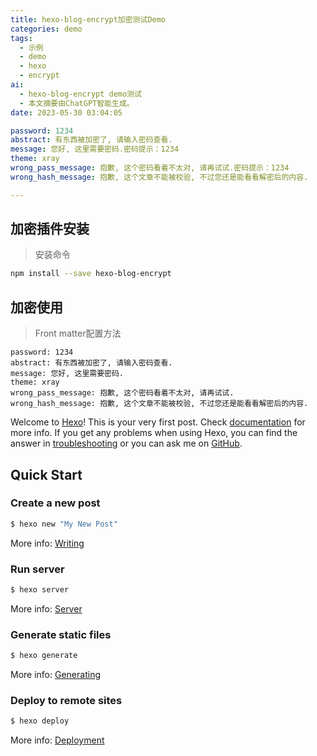 ```yaml
---
title: hexo-blog-encrypt加密测试Demo
categories: demo
tags:
  - 示例
  - demo
  - hexo
  - encrypt
ai:
  - hexo-blog-encrypt demo测试
  - 本文摘要由ChatGPT智能生成。
date: 2023-05-30 03:04:05

password: 1234
abstract: 有东西被加密了, 请输入密码查看.
message: 您好, 这里需要密码.密码提示：1234
theme: xray
wrong_pass_message: 抱歉, 这个密码看着不太对, 请再试试.密码提示：1234
wrong_hash_message: 抱歉, 这个文章不能被校验, 不过您还是能看看解密后的内容.

---
```


## 加密插件安装

> 安装命令

```bash
npm install --save hexo-blog-encrypt
```

## 加密使用

> Front matter配置方法

```MD
password: 1234
abstract: 有东西被加密了, 请输入密码查看.
message: 您好, 这里需要密码.
theme: xray
wrong_pass_message: 抱歉, 这个密码看着不太对, 请再试试.
wrong_hash_message: 抱歉, 这个文章不能被校验, 不过您还是能看看解密后的内容.

```

Welcome to [Hexo](https://hexo.io/)! This is your very first post. Check [documentation](https://hexo.io/docs/) for more info. If you get any problems when using Hexo, you can find the answer in [troubleshooting](https://hexo.io/docs/troubleshooting.html) or you can ask me on [GitHub](https://github.com/hexojs/hexo/issues).

## Quick Start

### Create a new post

``` bash
$ hexo new "My New Post"
```

More info: [Writing](https://hexo.io/docs/writing.html)

### Run server

``` bash
$ hexo server
```

More info: [Server](https://hexo.io/docs/server.html)

### Generate static files

``` bash
$ hexo generate
```

More info: [Generating](https://hexo.io/docs/generating.html)

### Deploy to remote sites

``` bash
$ hexo deploy
```

More info: [Deployment](https://hexo.io/docs/one-command-deployment.html)
